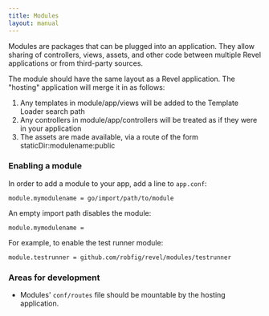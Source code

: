 ```yaml
---
title: Modules
layout: manual
---
```


Modules are packages that can be plugged into an application. They allow sharing of controllers, views, assets, and other code between multiple Revel applications or from third-party sources.

The module should have the same layout as a Revel application. The "hosting" application will merge it in as follows:

1. Any templates in module/app/views will be added to the Template Loader search path
2. Any controllers in module/app/controllers will be treated as if they were in your application
3. The assets are made available, via a route of the form staticDir:modulename:public

### Enabling a module

In order to add a module to your app, add a line to `app.conf`:

	module.mymodulename = go/import/path/to/module

An empty import path disables the module:

	module.mymodulename = 

For example, to enable the test runner module:

	module.testrunner = github.com/robfig/revel/modules/testrunner

### Areas for development

* Modules' `conf/routes` file should be mountable by the hosting application.